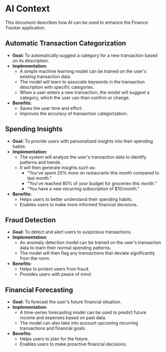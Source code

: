 # AI Context

This document describes how AI can be used to enhance the Finance Tracker application.

## Automatic Transaction Categorization

*   **Goal:** To automatically suggest a category for a new transaction based on its description.
*   **Implementation:**
    *   A simple machine learning model can be trained on the user's existing transaction data.
    *   The model will learn to associate keywords in the transaction description with specific categories.
    *   When a user enters a new transaction, the model will suggest a category, which the user can then confirm or change.
*   **Benefits:**
    *   Saves the user time and effort.
    *   Improves the accuracy of transaction categorization.

## Spending Insights

*   **Goal:** To provide users with personalized insights into their spending habits.
*   **Implementation:**
    *   The system will analyze the user's transaction data to identify patterns and trends.
    *   It will then generate insights such as:
        *   "You've spent 20% more on restaurants this month compared to last month."
        *   "You've reached 80% of your budget for groceries this month."
        *   "You have a new recurring subscription of $10/month."
*   **Benefits:**
    *   Helps users to better understand their spending habits.
    *   Enables users to make more informed financial decisions.

## Fraud Detection

*   **Goal:** To detect and alert users to suspicious transactions.
*   **Implementation:**
    *   An anomaly detection model can be trained on the user's transaction data to learn their normal spending patterns.
    *   The model will then flag any transactions that deviate significantly from the norm.
*   **Benefits:**
    *   Helps to protect users from fraud.
    *   Provides users with peace of mind.

## Financial Forecasting

*   **Goal:** To forecast the user's future financial situation.
*   **Implementation:**
    *   A time-series forecasting model can be used to predict future income and expenses based on past data.
    *   The model can also take into account upcoming recurring transactions and financial goals.
*   **Benefits:**
    *   Helps users to plan for the future.
    *   Enables users to make proactive financial decisions.
